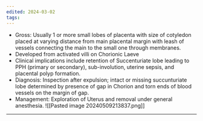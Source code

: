 ```yaml
---
edited: 2024-03-02
tags:
---
```

- Gross: Usually 1 or more small lobes of placenta with size of cotyledon placed at varying distance from main placental margin with leash of vessels connecting the main to the small one through membranes.
- Developed from activated villi on Chorionic Laeve
- Clinical implications include retention of Succenturiate lobe leading to PPH (primary or secondary), sub-involution, uterine sepsis, and placental polyp formation.
- Diagnosis: Inspection after expulsion; intact or missing succunturiate lobe determined by presence of gap in Chorion and torn ends of blood vessels on the margin of gap.
- Management: Exploration of Uterus and removal under general anesthesia.
![[Pasted image 20240509213837.png]]

---
